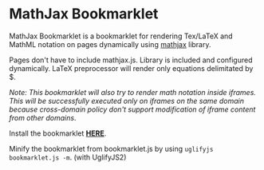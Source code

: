 MathJax Bookmarklet
===================

MathJax Bookmarklet is a bookmarklet for rendering Tex/LaTeX and MathML notation on pages dynamically using [mathjax](http://www.mathjax.org/) library.

Pages don't have to include mathjax.js. Library is included and configured dynamically. LaTeX preprocessor will render only equations delimitated by $.

*Note: This bookmarklet will also try to render math notation inside iframes. This will be successfully executed only on iframes on the same domain because cross-domain policy don't support modification of iframe content from other domains*.

Install the bookmarklet **[HERE](http://dzejkej.github.com/mathjax-bookmarklet/)**.

Minify the bookmarklet from bookmarklet.js by using `uglifyjs bookmarklet.js -m`. (with UglifyJS2)
